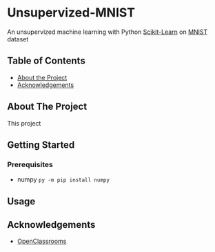 # Unsupervized-MNIST
An unsupervized machine learning with Python [Scikit-Learn](https://scikit-learn.org/stable/) on [MNIST](https://en.wikipedia.org/wiki/MNIST_database) dataset

## Table of Contents
* [About the Project](#about-the-project)
* [Acknowledgements](#acknowledgements)

## About The Project
This project 

## Getting Started
### Prerequisites
* numpy `py -m pip install numpy`

## Usage


## Acknowledgements
* [OpenClassrooms](https://openclassrooms.com/fr/courses/4379436-explorez-vos-donnees-avec-des-algorithmes-non-supervises)

